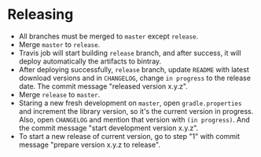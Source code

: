 # Releasing

* All branches must be merged to `master` except `release`.
* Merge `master` to `release`.
* Travis job will start building `release` branch, and after success, it will deploy automatically the artifacts to bintray.
* After deploying successfully, `release` branch, update `README` with latest download versions and in `CHANGELOG`, change `in progress` to the release date. The commit message "released version x.y.z".
* Merge `release` to `master`.
* Staring a new fresh development on `master`, open `gradle.properties` and increment the library version, so it's the current version in progress. Also, open `CHANGELOG` and mention that version with `(in progress)`. And the commit message "start development version x.y.z".
* To start a new release of current version, go to step "1" with commit message "prepare version x.y.z to release".